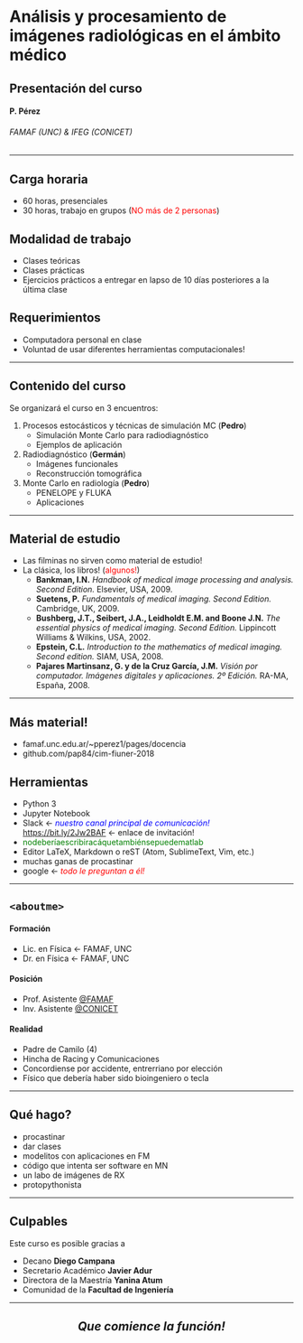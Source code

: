 # Análisis y procesamiento de imágenes radiológicas en el ámbito médico

## Presentación del curso

#### P. Pérez

###### FAMAF (UNC) & IFEG (CONICET)

---

## Carga horaria

* 60 horas, presenciales
* 30 horas, trabajo en grupos (<span style="color:red">NO más de 2 personas</span>)

## Modalidad de trabajo

* Clases teóricas
* Clases prácticas
* Ejercicios prácticos a entregar en lapso de 10 días posteriores a la última clase

## Requerimientos

* Computadora personal en clase
* Voluntad de usar diferentes herramientas computacionales!

---

## Contenido del curso

Se organizará el curso en 3 encuentros:

1. Procesos estocásticos y técnicas de simulación MC (**Pedro**)
	* Simulación Monte Carlo para radiodiagnóstico
	* Ejemplos de aplicación
2. Radiodiagnóstico (**Germán**)
	* Imágenes funcionales
	* Reconstrucción tomográfica
3. Monte Carlo en radiología (**Pedro**)
	* PENELOPE y FLUKA
	* Aplicaciones

---

## Material de estudio

* Las filminas no sirven como material de estudio!
* La clásica, los libros! (<span style="color:red">algunos!</span>)
	* **Bankman, I.N.** *Handbook of medical image processing and analysis. Second Edition.* Elsevier, USA, 2009.
	* **Suetens, P.** *Fundamentals of medical imaging. Second Edition.* Cambridge, UK, 2009.
	* **Bushberg, J.T., Seibert, J.A., Leidholdt E.M. and Boone J.N.** *The essential physics of medical imaging. Second Edition.* Lippincott Williams & Wilkins, USA, 2002.
	* **Epstein, C.L.** *Introduction to the mathematics of medical imaging. Second edition.* SIAM, USA, 2008.
	* **Pajares Martinsanz, G. y de la Cruz García, J.M.** *Visión por computador. Imágenes digitales y aplicaciones. 2º Edición.* RA-MA, España, 2008.

---
## Más material!

* famaf.unc.edu.ar/~pperez1/pages/docencia
* github.com/pap84/cim-fiuner-2018

## Herramientas

* Python 3
* Jupyter Notebook
* Slack <- <span style="color:blue">*nuestro canal principal de comunicación!*</span> https://bit.ly/2Jw2BAF <- enlace de invitación!
* <span style="color:green">nodeberíaescribiracáquetambiénsepuedematlab</span>
* Editor LaTeX, Markdown o reST (Atom, SublimeText, Vim, etc.)
* muchas ganas de procastinar
* google <- <span style="color:red">*todo le preguntan a él!*</span>

---

## `<aboutme>`

#### Formación

* Lic. en Física <- FAMAF, UNC
* Dr. en Física <- FAMAF, UNC

#### Posición

* Prof. Asistente [@FAMAF](http://www.famaf.unc.edu.ar)
* Inv. Asistente [@CONICET](http://www.conicet.gov.ar)

#### Realidad

* Padre de Camilo (4)
* Hincha de Racing y Comunicaciones
* Concordiense por accidente, entrerriano por elección
* Físico que debería haber sido bioingeniero o tecla

---

## Qué hago?

* procastinar
* dar clases
* modelitos con aplicaciones en FM
* código que intenta ser software en MN
* un labo de imágenes de RX
* protopythonista

---

## Culpables

Este curso es posible gracias a

* Decano **Diego Campana**
* Secretario Académico **Javier Adur**
* Directora de la Maestría **Yanina Atum**
* Comunidad de la **Facultad de Ingeniería**

---

## <center>*Que comience la función!*</center>